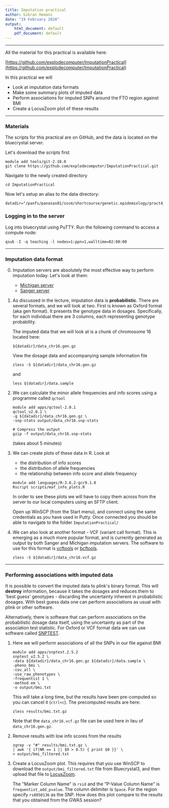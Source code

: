 ```yaml
---
title: Imputation practical
author: Gibran Hemani
date: "19 February 2020"
output: 
    html_document: default
    pdf_document: default
---
```


* * *

All the material for this practical is available here:

[https://github.com/explodecomputer/ImputationPractical](https://github.com/explodecomputer/ImputationPractical)

In this practical we will 

- Look at imputation data formats
- Make some summary plots of imputed data
- Perform associations for imputed SNPs around the FTO region against BMI
- Create a LocusZoom plot of these results

* * *

### Materials

The scripts for this practical are on GitHub, and the data is located on the bluecrystal server.

Let's download the scripts first

```
module add tools/git-2.18.0
git clone https://github.com/explodecomputer/ImputationPractical.git
```

Navigate to the newly created directory

```
cd ImputationPractical
```

Now let's setup an alias to the data directory:

```
datadir="/panfs/panasas01/sscm/shortcourse/genetic.epidemiology/pract4_Imputation/data"
```

### Logging in to the server

Log into bluecrystal using PuTTY. Run the following command to access a compute node:

```
qsub -I -q teaching -l nodes=1:ppn=1,walltime=02:00:00
```


* * *

### Imputation data format

0. Imputation servers are absolutely the most effective way to perform imputation today. Let's look at them:
    
    - [Michigan server](https://imputationserver.sph.umich.edu/index.html)
    - [Sanger server](https://imputation.sanger.ac.uk/)

1. As discussed in the lecture, imputation data is **probabilistic**. There are several formats, and we will look at two. First is known as Oxford format (aka gen format). It presents the genotype data in dosages. Specifically, for each individual there are 3 columns, each representing genotype probability.

    The imputed data that we will look at is a chunk of chromosome 16 located here:

    ```
    ${datadir}/data_chr16.gen.gz
    ```

    View the dosage data and accompanying sample information file

    ```
    zless -S ${datadir}/data_chr16.gen.gz
    ```

    and

    ```
    less ${datadir}/data.sample
    ```

2. We can calculate the minor allele frequencies and info scores using a programme called `qctool`

    ```
    module add apps/qctool-2.0.1
    qctool_v2.0.1 \
    -g ${datadir}/data_chr16.gen.gz \
    -snp-stats output/data_chr16.snp-stats

    # Compress the output
    gzip -f output/data_chr16.snp-stats
    ```

    (takes about 5 minutes)

3. We can create plots of these data in R. Look at 
    - the distribution of info scores
    - the distribution of allele frequencies
    - the relationship between info score and allele frequency

    ```
    module add languages/R-3.6.2-gcc9.1.0
    Rscript scripts/maf_info_plots.R
    ```

    In order to see these plots we will have to copy them across from the server to our local computers using an SFTP client. 

    Open up WinSCP (from the Start menu), and connect using the same credentials as you have used in Putty. Once connected you should be able to navigate to the folder `ImputationPractical/`

4. We can also look at another format - VCF (variant call format). This is emerging as a much more popular format, and is currently generated as output by both Sanger and Michigan imputation servers. The software to use for this format is [vcftools](http://vcftools.sourceforge.net/documentation.html) or [bcftools](https://samtools.github.io/bcftools/).
    
    ```
    zless -S ${datadir}/data_chr16.vcf.gz
    ```

* * *

### Performing associations with imputed data

It is possible to convert the imputed data to plink's binary format. This will **destroy** information, because it takes the dosages and reduces them to 'best guess' genotypes - discarding the uncertainty inherent in probabilistic dosages. With best guess data one can perform associations as usual with plink or other software.

Alternatively, there is software that can perform associations on the probabilistic dosage data itself, using the uncertainty as part of the association test statistic. For Oxford or VCF format data we can use software called [SNPTEST](https://mathgen.stats.ox.ac.uk/genetics_software/snptest/snptest.html). 

1. Here we will perform associations of all the SNPs in our file against BMI

    ```
    module add apps/snptest.2.5.2
    snptest_v2.5.2 \
    -data ${datadir}/data_chr16.gen.gz ${datadir}/data.sample \
    -pheno bmi \
    -cov_all \
    -use_raw_phenotypes \
    -frequentist 1 \
    -method em \
    -o output/bmi.txt
    ```

    This will take a long time, but the results have been pre-computed so you can cancel it (`ctrl+c`). The precomputed results are here:

    ```
    zless results/bmi.txt.gz
    ```

    Note that the `data_chr16.vcf.gz` file can be used here in lieu of `data_chr16.gen.gz`.

2. Remove results with low info scores from the results
    
    ```
    zgrep -v "#" results/bmi.txt.gz \
    | awk '{ if(NR == 1 || $9 > 0.5) { print $0 }}' \
    > output/bmi_filtered.txt
    ```


3. Create a LocusZoom plot. This requires that you use WinSCP to download the `output/bmi_filtered.txt` file from Bluecrystal3, and then upload that file to [LocusZoom](http://locuszoom.org/genform.php?type=yourdata). 
    
    The "Marker Column Name" is `rsid` and the "P-Value Column Name" is `frequentist_add_pvalue`. The column delimiter is `Space`. For the region specify `rs8050136` as the SNP. How does this plot compare to the results that you obtained from the GWAS session?
